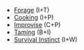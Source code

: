 - [Forage](</SkillSystem/Specialties/Forage.md>) (I+T)
- [Cooking](</SkillSystem/Specialties/Cooking.md>) (I+P)
- [Improvise](</SkillSystem/Specialties/Improvise.md>) (C+P)
- [Taming](</SkillSystem/Specialties/Taming.md>) (B+I)
- [Survival Instinct](</SkillSystem/Specialties/Survival Instinct.md>) (I+W)
